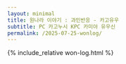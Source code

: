 ```yaml
---
layout: minimal
title: 원나라 이야기 : 과민반응 - 카고유우
subtitle: PC 카고누시 KPC 카미야 유우신
permalink: /2025-07-25-wonlog/
---
```


{% include_relative won-log.html %}

